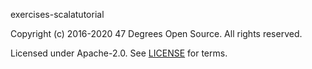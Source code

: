 [comment]: <> (Don't edit this file!)
[comment]: <> (It is automatically updated after every release of https://github.com/47degrees/.github)
[comment]: <> (If you want to suggest a change, please open a PR or issue in that repository)

exercises-scalatutorial

Copyright (c) 2016-2020 47 Degrees Open Source. All rights reserved.

Licensed under Apache-2.0. See [LICENSE](LICENSE.md) for terms.